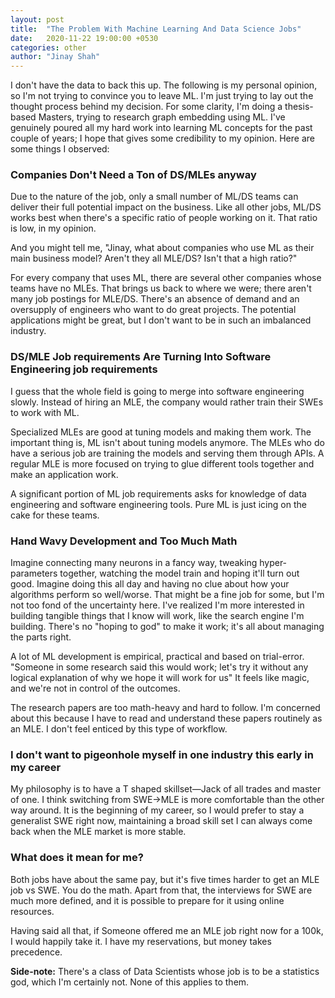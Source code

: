 ```yaml
---
layout: post
title:  "The Problem With Machine Learning And Data Science Jobs"
date:   2020-11-22 19:00:00 +0530
categories: other
author: "Jinay Shah"
---
```

I don't have the data to back this up. The following is my personal opinion, so I'm not trying to convince you to leave ML. I'm just trying to lay out the thought process behind my decision. For some clarity, I'm doing a thesis-based Masters, trying to research graph embedding using ML. I've genuinely poured all my hard work into learning ML concepts for the past couple of years; I hope that gives some credibility to my opinion. Here are some things I observed:


### Companies Don't Need a Ton of DS/MLEs anyway
Due to the nature of the job, only a small number of ML/DS teams can deliver their full potential impact on the business. Like all other jobs, ML/DS works best when there's a specific ratio of people working on it. That ratio is low, in my opinion.


And you might tell me, "Jinay, what about companies who use ML as their main business model? Aren't they all MLE/DS? Isn't that a high ratio?"


For every company that uses ML, there are several other companies whose teams have no MLEs. That brings us back to where we were; there aren't many job postings for MLE/DS. There's an absence of demand and an oversupply of engineers who want to do great projects. The potential applications might be great, but I don't want to be in such an imbalanced industry.


### DS/MLE Job requirements Are Turning Into Software Engineering job requirements


I guess that the whole field is going to merge into software engineering slowly. Instead of hiring an MLE, the company would rather train their SWEs to work with ML. 


Specialized MLEs are good at tuning models and making them work. The important thing is, ML isn't about tuning models anymore. The MLEs who do have a serious job are training the models and serving them through APIs. A regular MLE is more focused on trying to glue different tools together and make an application work. 

A significant portion of ML job requirements asks for knowledge of data engineering and software engineering tools. Pure ML is just icing on the cake for these teams.


### Hand Wavy Development and Too Much Math


Imagine connecting many neurons in a fancy way, tweaking hyper-parameters together, watching the model train and hoping it'll turn out good. Imagine doing this all day and having no clue about how your algorithms perform so well/worse. That might be a fine job for some, but I'm not too fond of the uncertainty here. I've realized I'm more interested in building tangible things that I know will work, like the search engine I'm building. There's no "hoping to god" to make it work; it's all about managing the parts right. 


A lot of ML development is empirical, practical and based on trial-error. "Someone in some research said this would work; let's try it without any logical explanation of why we hope it will work for us" It feels like magic, and we're not in control of the outcomes. 


The research papers are too math-heavy and hard to follow. I'm concerned about this because I have to read and understand these papers routinely as an MLE. I don't feel enticed by this type of workflow. 


### I don't want to pigeonhole myself in one industry this early in my career


My philosophy is to have a T shaped skillset—Jack of all trades and master of one. I think switching from SWE->MLE is more comfortable than the other way around. It is the beginning of my career, so I would prefer to stay a generalist SWE right now, maintaining a broad skill set I can always come back when the MLE market is more stable.


### What does it mean for me?


Both jobs have about the same pay, but it's five times harder to get an MLE job vs SWE. You do the math. Apart from that, the interviews for SWE are much more defined, and it is possible to prepare for it using online resources.


Having said all that, if Someone offered me an MLE job right now for a 100k, I would happily take it. I have my reservations, but money takes precedence. 


**Side-note:** There's a class of Data Scientists whose job is to be a statistics god, which I'm certainly not. None of this applies to them. 
